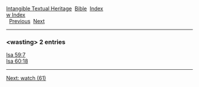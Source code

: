 [Intangible Textual Heritage](../../index)  [Bible](../index) 
[Index](index)   
[w Index](_w_)  
  [Previous](c12261)  [Next](c12263) 

------------------------------------------------------------------------

### &lt;wasting&gt; 2 entries

[Isa 59:7](../kjv/isa059.htm#007)  
[Isa 60:18](../kjv/isa060.htm#018)  

------------------------------------------------------------------------

[Next: watch (61)](c12263)

